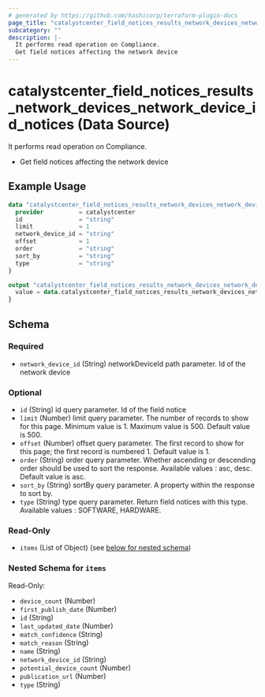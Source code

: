 ```yaml
---
# generated by https://github.com/hashicorp/terraform-plugin-docs
page_title: "catalystcenter_field_notices_results_network_devices_network_device_id_notices Data Source - terraform-provider-catalystcenter"
subcategory: ""
description: |-
  It performs read operation on Compliance.
  Get field notices affecting the network device
---
```


# catalystcenter_field_notices_results_network_devices_network_device_id_notices (Data Source)

It performs read operation on Compliance.

- Get field notices affecting the network device

## Example Usage

```terraform
data "catalystcenter_field_notices_results_network_devices_network_device_id_notices" "example" {
  provider          = catalystcenter
  id                = "string"
  limit             = 1
  network_device_id = "string"
  offset            = 1
  order             = "string"
  sort_by           = "string"
  type              = "string"
}

output "catalystcenter_field_notices_results_network_devices_network_device_id_notices_example" {
  value = data.catalystcenter_field_notices_results_network_devices_network_device_id_notices.example.items
}
```

<!-- schema generated by tfplugindocs -->
## Schema

### Required

- `network_device_id` (String) networkDeviceId path parameter. Id of the network device

### Optional

- `id` (String) id query parameter. Id of the field notice
- `limit` (Number) limit query parameter. The number of records to show for this page. Minimum value is 1. Maximum value is 500. Default value is 500.
- `offset` (Number) offset query parameter. The first record to show for this page; the first record is numbered 1. Default value is 1.
- `order` (String) order query parameter. Whether ascending or descending order should be used to sort the response. Available values : asc, desc. Default value is asc.
- `sort_by` (String) sortBy query parameter. A property within the response to sort by.
- `type` (String) type query parameter. Return field notices with this type. Available values : SOFTWARE, HARDWARE.

### Read-Only

- `items` (List of Object) (see [below for nested schema](#nestedatt--items))

<a id="nestedatt--items"></a>
### Nested Schema for `items`

Read-Only:

- `device_count` (Number)
- `first_publish_date` (Number)
- `id` (String)
- `last_updated_date` (Number)
- `match_confidence` (String)
- `match_reason` (String)
- `name` (String)
- `network_device_id` (String)
- `potential_device_count` (Number)
- `publication_url` (Number)
- `type` (String)
